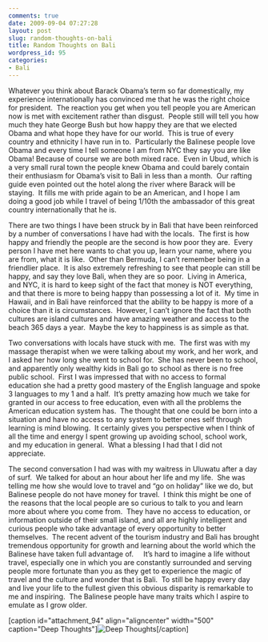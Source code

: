 ```yaml
---
comments: true
date: 2009-09-04 07:27:28
layout: post
slug: random-thoughts-on-bali
title: Random Thoughts on Bali
wordpress_id: 95
categories:
- Bali
---
```


Whatever you think about Barack Obama’s term so far domestically, my experience internationally has convinced me that he was the right choice for president.  The reaction you get when you tell people you are American now is met with excitement rather than disgust.  People still will tell you how much they hate George Bush but how happy they are that we elected Obama and what hope they have for our world.  This is true of every country and ethnicity I have run in to.  Particularly the Balinese people love Obama and every time I tell someone I am from NYC they say you are like Obama! Because of course we are both mixed race.  Even in Ubud, which is a very small rural town the people knew Obama and could barely contain their enthusiasm for Obama’s visit to Bali in less than a month.  Our rafting guide even pointed out the hotel along the river where Barack will be staying.  It fills me with pride again to be an American, and I hope I am doing a good job while I travel of being 1/10th the ambassador of this great country internationally that he is.

There are two things I have been struck by in Bali that have been reinforced by a number of conversations I have had with the locals.  The first is how happy and friendly the people are the second is how poor they are.  Every person I have met here wants to chat you up, learn your name, where you are from, what it is like.  Other than Bermuda, I can’t remember being in a friendlier place.  It is also extremely refreshing to see that people can still be happy, and say they love Bali, when they are so poor.  Living in America, and NYC, it is hard to keep sight of the fact that money is NOT everything, and that there is more to being happy than possessing a lot of it.  My time in Hawaii, and in Bali have reinforced that the ability to be happy is more of a choice than it is circumstances.  However, I can’t ignore the fact that both cultures are island cultures and have amazing weather and access to the beach 365 days a year.  Maybe the key to happiness is as simple as that.

Two conversations with locals have stuck with me.  The first was with my massage therapist when we were talking about my work, and her work, and I asked her how long she went to school for.  She has never been to school, and apparently only wealthy kids in Bali go to school as there is no free public school.  First I was impressed that with no access to formal education she had a pretty good mastery of the English language and spoke 3 languages to my 1 and a half.  It’s pretty amazing how much we take for granted in our access to free education, even with all the problems the American education system has.  The thought that one could be born into a situation and have no access to any system to better ones self through learning is mind blowing.  It certainly gives you perspective when I think of all the time and energy I spent growing up avoiding school, school work, and my education in general.  What a blessing I had that I did not appreciate.

The second conversation I had was with my waitress in Uluwatu after a day of surf.  We talked for about an hour about her life and my life.  She was telling me how she would love to travel and “go on holiday” like we do, but Balinese people do not have money for travel.  I think this might be one of the reasons that the local people are so curious to talk to you and learn more about where you come from.  They have no access to education, or information outside of their small island, and all are highly intelligent and curious people who take advantage of every opportunity to better themselves.  The recent advent of the tourism industry and Bali has brought tremendous opportunity for growth and learning about the world which the Balinese have taken full advantage of.     It’s hard to imagine a life without travel, especially one in which you are constantly surrounded and serving people more fortunate than you as they get to experience the magic of travel and the culture and wonder that is Bali.  To still be happy every day and live your life to the fullest given this obvious disparity is remarkable to me and inspiring.  The Balinese people have many traits which I aspire to emulate as I grow older.

[caption id="attachment_94" align="aligncenter" width="500" caption="Deep Thoughts"]![Deep Thoughts](http://halfblackhalfamazing.files.wordpress.com/2009/09/dsc_0439.jpg)[/caption]
